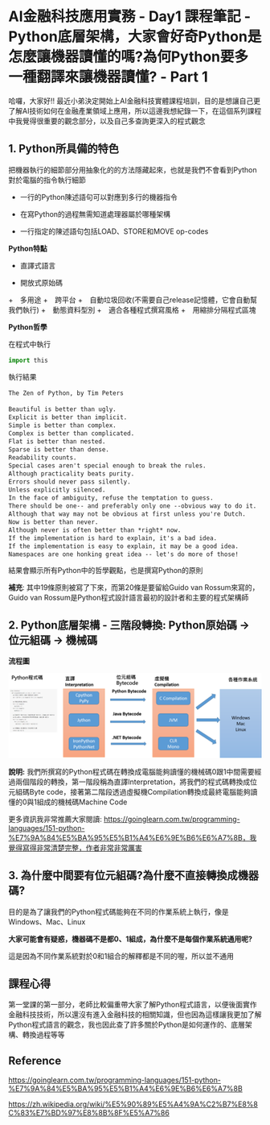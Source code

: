 # AI金融科技應用實務 - Day1 課程筆記 - Python底層架構，大家會好奇Python是怎麼讓機器讀懂的嗎?為何Python要多一種翻譯來讓機器讀懂? - Part 1



哈囉，大家好!! 最近小弟決定開始上AI金融科技實體課程培訓，目的是想讓自己更了解AI技術如何在金融產業領域上應用，所以這邊我想紀錄一下，在這個系列課程中我覺得很重要的觀念部分，以及自己多查詢更深入的程式觀念



## 1. Python所具備的特色

把機器執行的細節部分用抽象化的的方法隱藏起來，也就是我們不會看到Python對於電腦的指令執行細節

+ 一行的Python陳述語句可以對應到多行的機器指令

+ 在寫Python的過程無需知道處理器屬於哪種架構

+ 一行指定的陳述語句包括LOAD、STORE和MOVE op-codes

**Python特點**

+ 直譯式語言

+ 開放式原始碼

+　多用途
+　跨平台
+　自動垃圾回收(不需要自己release記憶體，它會自動幫我們執行)
+　動態資料型別
+　適合各種程式撰寫風格
+　用縮排分隔程式區塊



**Python哲學**

在程式中執行

```Python
import this
```

執行結果

```
The Zen of Python, by Tim Peters

Beautiful is better than ugly.
Explicit is better than implicit.
Simple is better than complex.
Complex is better than complicated.
Flat is better than nested.
Sparse is better than dense.
Readability counts.
Special cases aren't special enough to break the rules.
Although practicality beats purity.
Errors should never pass silently.
Unless explicitly silenced.
In the face of ambiguity, refuse the temptation to guess.
There should be one-- and preferably only one --obvious way to do it.
Although that way may not be obvious at first unless you're Dutch.
Now is better than never.
Although never is often better than *right* now.
If the implementation is hard to explain, it's a bad idea.
If the implementation is easy to explain, it may be a good idea.
Namespaces are one honking great idea -- let's do more of those!
```

結果會顯示所有Python中的哲學觀點，也是撰寫Python的原則

**補充**: 其中19條原則被寫了下來，而第20條是要留給Guido van Rossum來寫的，Guido van Rossum是Python程式設計語言最初的設計者和主要的程式架構師



## 2. Python底層架構 - 三階段轉換: Python原始碼 -> 位元組碼 -> 機械碼



**流程圖**

![image1](images\image1.png)

**說明:** 我們所撰寫的Python程式碼在轉換成電腦能夠讀懂的機械碼0跟1中間需要經過兩個階段的轉換，第一階段稱為直譯Interpretation，將我們的程式碼轉換成位元組碼Byte code，接著第二階段透過虛擬機Compilation轉換成最終電腦能夠讀懂的0與1組成的機械碼Machine Code





更多資訊我非常推薦大家閱讀: https://goinglearn.com.tw/programming-languages/151-python-%E7%9A%84%E5%BA%95%E5%B1%A4%E6%9E%B6%E6%A7%8B，我覺得寫得非常清楚完整，作者非常非常厲害









## 3. 為什麼中間要有位元組碼?為什麼不直接轉換成機器碼?

目的是為了讓我們的Python程式碼能夠在不同的作業系統上執行，像是Windows、Mac、Linux

**大家可能會有疑惑，機器碼不是都0、1組成，為什麼不是每個作業系統通用呢?**

這是因為不同作業系統對於0和1組合的解釋都是不同的喔，所以並不通用





## 課程心得

第一堂課的第一部分，老師比較偏重帶大家了解Python程式語言，以便後面實作金融科技技術，所以還沒有進入金融科技的相關知識，但也因為這樣讓我更加了解Python程式語言的觀念，我也因此查了許多關於Python是如何運作的、底層架構、轉換過程等等





## Reference

https://goinglearn.com.tw/programming-languages/151-python-%E7%9A%84%E5%BA%95%E5%B1%A4%E6%9E%B6%E6%A7%8B

https://zh.wikipedia.org/wiki/%E5%90%89%E5%A4%9A%C2%B7%E8%8C%83%E7%BD%97%E8%8B%8F%E5%A7%86



